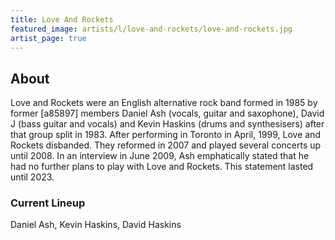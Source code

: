 ```yaml
---
title: Love And Rockets
featured_image: artists/l/love-and-rockets/love-and-rockets.jpg
artist_page: true
---
```

## About

Love and Rockets were an English alternative rock band formed in 1985 by former [a85897] members Daniel Ash (vocals, guitar and saxophone), David J (bass guitar and vocals) and Kevin Haskins (drums and synthesisers) after that group split in 1983. After performing in Toronto in April, 1999, Love and Rockets disbanded. They reformed in 2007 and played several concerts up until 2008. In an interview in June 2009, Ash emphatically stated that he had no further plans to play with Love and Rockets. This statement lasted until 2023.

### Current Lineup

Daniel Ash, Kevin Haskins, David Haskins

